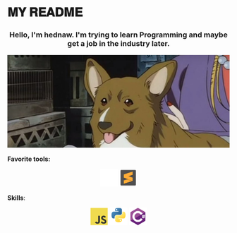 # 𝐌𝐘 𝐑𝐄𝐀𝐃𝐌𝐄

<h3 align="center"> Hello, I'm hednaw. I'm trying to learn Programming and maybe get a job in the industry later.</h3>

<p align="center"><img src="img/ein_be_cute.jpg"></img></p>

**Favorite tools:** <p align="center"> <img src="img/github-original.svg" alt="github" width="40" height="40"/> <img src="sublimetext-original.svg" alt="sublime text" width="40" height="40"/> </p>

**Skills**: <p align="center"> <img src="img/javascript-original.svg" alt="javascript" width="40" height="40"/> <img src="img/python-original.svg" alt="python" width="40" height="40"/> <img src="img/csharp-original.svg" alt="C#" width="40" height="40"/></p>
